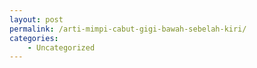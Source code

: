 ```yaml
---
layout: post
permalink: /arti-mimpi-cabut-gigi-bawah-sebelah-kiri/
categories:
    - Uncategorized
---
```


